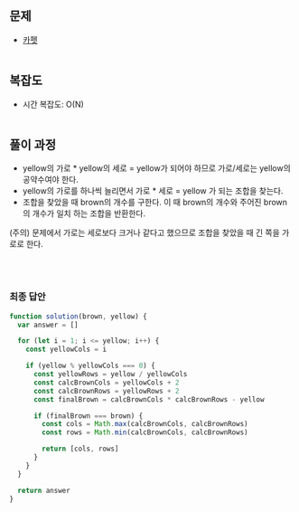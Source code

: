 ## 문제

- [카펫](https://school.programmers.co.kr/learn/courses/30/lessons/42842)
  <br/>
  <br/>

## 복잡도

- 시간 복잡도: O(N)
  <br/>
  <br/>

## 풀이 과정

- yellow의 가로 \* yellow의 세로 = yellow가 되어야 하므로 가로/세로는 yellow의 공약수여야 한다.
- yellow의 가로를 하나씩 늘리면서 가로 \* 세로 = yellow 가 되는 조합을 찾는다.
- 조합을 찾았을 때 brown의 개수를 구한다. 이 때 brown의 개수와 주어진 brown의 개수가 일치 하는 조합을 반환한다.

(주의) 문제에서 가로는 세로보다 크거나 같다고 했으므로 조합을 찾았을 때 긴 쪽을 가로로 한다.

<br/>
<br/>

### 최종 답안

```js
function solution(brown, yellow) {
  var answer = []

  for (let i = 1; i <= yellow; i++) {
    const yellowCols = i

    if (yellow % yellowCols === 0) {
      const yellowRows = yellow / yellowCols
      const calcBrownCols = yellowCols + 2
      const calcBrownRows = yellowRows + 2
      const finalBrown = calcBrownCols * calcBrownRows - yellow

      if (finalBrown === brown) {
        const cols = Math.max(calcBrownCols, calcBrownRows)
        const rows = Math.min(calcBrownCols, calcBrownRows)

        return [cols, rows]
      }
    }
  }

  return answer
}
```
